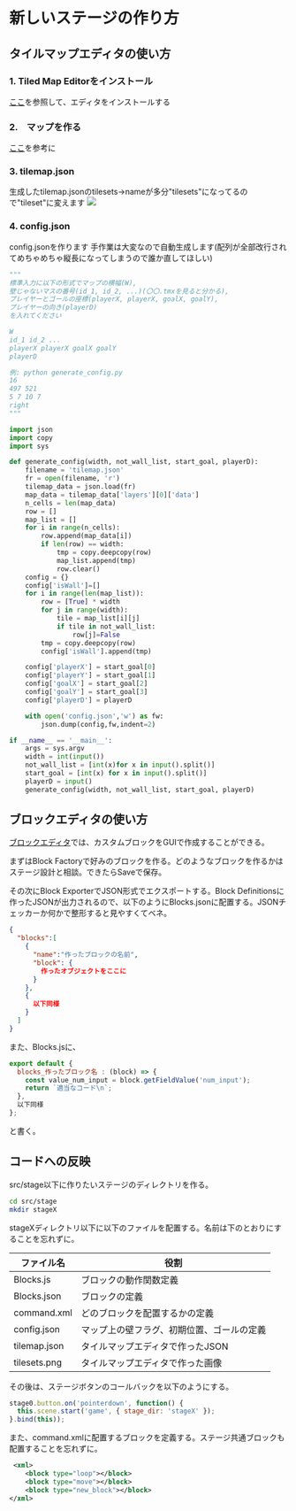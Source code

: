 # 新しいステージの作り方
## タイルマップエディタの使い方
### 1. Tiled Map Editorをインストール
[ここ]( https://www.mapeditor.org/ )を参照して、エディタをインストールする

### 2.　マップを作る
[ここ](https://www.catch.jp/wiki3/tools/phaser_and_tiled)を参考に

### 3. tilemap.json
生成したtilemap.jsonのtilesets->nameが多分"tilesets"になってるので"tileset"に変えます
![](https://i.imgur.com/Dth1n5A.png)

### 4. config.json
config.jsonを作ります
手作業は大変なので自動生成します(配列が全部改行されてめちゃめちゃ縦長になってしまうので誰か直してほしい) 

```python:generate_config.py
"""
標準入力に以下の形式でマップの横幅(W),
壁じゃないマスの番号(id_1, id_2, ...)(〇〇.tmxを見ると分かる),
プレイヤーとゴールの座標(playerX, playerX, goalX, goalY),
プレイヤーの向き(playerD)
を入れてください

W
id_1 id_2 ...
playerX playerX goalX goalY
playerD

例: python generate_config.py
16
497 521
5 7 10 7
right
"""

import json
import copy
import sys

def generate_config(width, not_wall_list, start_goal, playerD):
    filename = 'tilemap.json'
    fr = open(filename, 'r')
    tilemap_data = json.load(fr)
    map_data = tilemap_data['layers'][0]['data']
    n_cells = len(map_data)
    row = []
    map_list = []
    for i in range(n_cells):
        row.append(map_data[i])
        if len(row) == width:
            tmp = copy.deepcopy(row)
            map_list.append(tmp)
            row.clear()
    config = {}
    config['isWall']=[]
    for i in range(len(map_list)):
        row = [True] * width
        for j in range(width):
            tile = map_list[i][j]
            if tile in not_wall_list:
                row[j]=False
        tmp = copy.deepcopy(row)
        config['isWall'].append(tmp)

    config['playerX'] = start_goal[0]
    config['playerY'] = start_goal[1]
    config['goalX'] = start_goal[2]
    config['goalY'] = start_goal[3]
    config['playerD'] = playerD

    with open('config.json','w') as fw:
        json.dump(config,fw,indent=2)

if __name__ == '__main__':
    args = sys.argv
    width = int(input())
    not_wall_list = [int(x)for x in input().split()]
    start_goal = [int(x) for x in input().split()]
    playerD = input()
    generate_config(width, not_wall_list, start_goal, playerD)
```


## ブロックエディタの使い方
[ブロックエディタ](https://blockly-demo.appspot.com/static/demos/blockfactory/index.html)では、カスタムブロックをGUIで作成することができる。

まずはBlock Factoryで好みのブロックを作る。どのようなブロックを作るかはステージ設計と相談。できたらSaveで保存。

その次にBlock ExporterでJSON形式でエクスポートする。Block Definitionsに作ったJSONが出力されるので、以下のようにBlocks.jsonに配置する。JSONチェッカーか何かで整形すると見やすくてベネ。

```json
{
  "blocks":[
    {
      "name":"作ったブロックの名前",
      "block": {
        作ったオブジェクトをここに
      }
    },
    {
      以下同様
    }
  ]
}
```

また、Blocks.jsに、

```javascript
export default {
  blocks_作ったブロック名 : (block) => {
    const value_num_input = block.getFieldValue('num_input');
    return `適当なコード\n`;
  },
  以下同様
};
```

と書く。

## コードへの反映
src/stage以下に作りたいステージのディレクトリを作る。

```sh
cd src/stage
mkdir stageX
```

stageXディレクトリ以下に以下のファイルを配置する。名前は下のとおりにすることを忘れずに。

|ファイル名  |役割                                      |
|------------|------------------------------------------|
|Blocks.js   |ブロックの動作関数定義                    |
|Blocks.json |ブロックの定義                            |
|command.xml |どのブロックを配置するかの定義            |
|config.json |マップ上の壁フラグ、初期位置、ゴールの定義|
|tilemap.json|タイルマップエディタで作ったJSON          |
|tilesets.png|タイルマップエディタで作った画像          |

その後は、ステージボタンのコールバックを以下のようにする。

```javascript
stage0.button.on('pointerdown', function() {
  this.scene.start('game', { stage_dir: 'stageX' });
}.bind(this));
```

また、command.xmlに配置するブロックを定義する。ステージ共通ブロックも配置することを忘れずに。

```xml
 <xml>
    <block type="loop"></block>
    <block type="move"></block>
    <block type="new_block"></block>
</xml>
```
